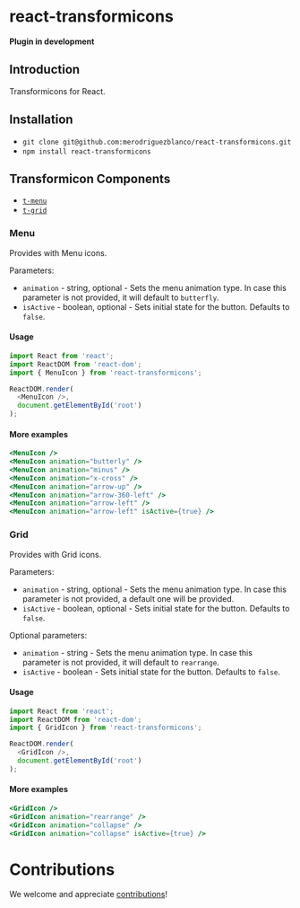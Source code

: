 # react-transformicons

**Plugin in development**

## Introduction

Transformicons for React.

## Installation

- `git clone git@github.com:merodriguezblanco/react-transformicons.git`
- `npm install react-transformicons`

## Transformicon Components

- [`t-menu`](#menu)
- [`t-grid`](#grid)

### Menu

Provides with Menu icons.

Parameters:
- `animation` - string, optional - Sets the menu animation type. In case this parameter is
  not provided, it will default to `butterfly`.
- `isActive` - boolean, optional - Sets initial state for the button. Defaults to
  `false`.

#### Usage

```javascript
import React from 'react';
import ReactDOM from 'react-dom';
import { MenuIcon } from 'react-transformicons';

ReactDOM.render(
  <MenuIcon />,
  document.getElementById('root')
);
```

#### More examples
```handlebars
<MenuIcon />
<MenuIcon animation="butterly" />
<MenuIcon animation="minus" />
<MenuIcon animation="x-cross" />
<MenuIcon animation="arrow-up" />
<MenuIcon animation="arrow-360-left" />
<MenuIcon animation="arrow-left" />
<MenuIcon animation="arrow-left" isActive={true} />
```

### Grid

Provides with Grid icons.

Parameters:
- `animation` - string, optional - Sets the menu animation type. In case this parameter is
  not provided, a default one will be provided.
- `isActive` - boolean, optional - Sets initial state for the button. Defaults to
  `false`.

Optional parameters:
- `animation` - string - Sets the menu animation type. In case this parameter is
  not provided, it will default to `rearrange`.
- `isActive` - boolean - Sets initial state for the button. Defaults to
  `false`.

#### Usage

```javascript
import React from 'react';
import ReactDOM from 'react-dom';
import { GridIcon } from 'react-transformicons';

ReactDOM.render(
  <GridIcon />,
  document.getElementById('root')
);
```

#### More examples
```handlebars
<GridIcon />
<GridIcon animation="rearrange" />
<GridIcon animation="collapse" />
<GridIcon animation="collapse" isActive={true} />
```

# Contributions
We welcome and appreciate [contributions](CONTRIBUTING.md)!
